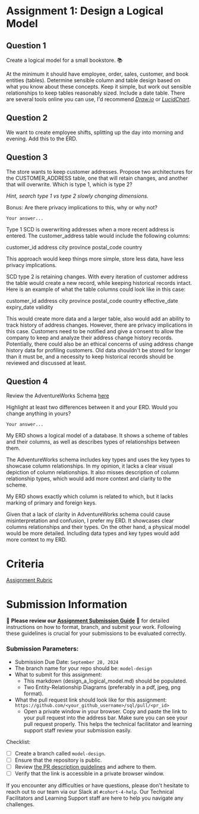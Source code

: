 # Assignment 1: Design a Logical Model

## Question 1
Create a logical model for a small bookstore. 📚

At the minimum it should have employee, order, sales, customer, and book entities (tables). Determine sensible column and table design based on what you know about these concepts. Keep it simple, but work out sensible relationships to keep tables reasonably sized. Include a date table. There are several tools online you can use, I'd recommend [_Draw.io_](https://www.drawio.com/) or [_LucidChart_](https://www.lucidchart.com/pages/).

## Question 2
We want to create employee shifts, splitting up the day into morning and evening. Add this to the ERD.

## Question 3
The store wants to keep customer addresses. Propose two architectures for the CUSTOMER_ADDRESS table, one that will retain changes, and another that will overwrite. Which is type 1, which is type 2?

_Hint, search type 1 vs type 2 slowly changing dimensions._

Bonus: Are there privacy implications to this, why or why not?
```
Your answer...
```
Type 1 SCD is owerwriting addresses when a more recent address is entered. The customer_address table would include the following columns:

customer_id
address
city
province
postal_code
country

This approach would keep things more simple, store less data, have less privacy implications.

SCD type 2 is retaining changes. With every iteration of customer address the table would create a new record, while keeping historical records intact. Here is an example of what the table columns could look like in this case:

customer_id
address
city
province
postal_code
country
effective_date
expiry_date
validity

This would create more data and a larger table, also would add an ability to track history of address changes. However, there are privacy implications in this case. Customers need to be notified and give a consent to allow the company to keep and analyze their address change history records. Potentially, there could also be an ethical concerns of using address change history data for profiling customers. Old data shouldn't be stored for longer than it must be, and a necessity to keep historical records should be reviewed and discussed at least.

## Question 4
Review the AdventureWorks Schema [here](https://i.stack.imgur.com/LMu4W.gif)

Highlight at least two differences between it and your ERD. Would you change anything in yours?
```
Your answer...
```
My ERD shows a logical model of a database. It shows a scheme of tables and their columns, as well as describes types of relationships between them.

The AdventureWorks schema includes key types and uses the key types to showcase column relationships. In my opinion, it lacks a clear visual depiction of column relationships. It also misses description of column relationship types, which would add more context and clarity to the scheme.

My ERD shows exactly which column is related to which, but it lacks marking of primary and foreign keys.

Given that a lack of clarity in AdventureWorks schema could cause misinterpretation and confusion, I prefer my ERD. It showcases clear columns relationships and their types. On the other hand, a physical model would be more detailed. Including data types and key types would add more context to my ERD.

# Criteria

[Assignment Rubric](./assignment_rubric.md)

# Submission Information

🚨 **Please review our [Assignment Submission Guide](https://github.com/UofT-DSI/onboarding/blob/main/onboarding_documents/submissions.md)** 🚨 for detailed instructions on how to format, branch, and submit your work. Following these guidelines is crucial for your submissions to be evaluated correctly.

### Submission Parameters:
* Submission Due Date: `September 28, 2024`
* The branch name for your repo should be: `model-design`
* What to submit for this assignment:
    * This markdown (design_a_logical_model.md) should be populated.
    * Two Entity-Relationship Diagrams (preferably in a pdf, jpeg, png format).
* What the pull request link should look like for this assignment: `https://github.com/<your_github_username>/sql/pull/<pr_id>`
    * Open a private window in your browser. Copy and paste the link to your pull request into the address bar. Make sure you can see your pull request properly. This helps the technical facilitator and learning support staff review your submission easily.

Checklist:
- [ ] Create a branch called `model-design`.
- [ ] Ensure that the repository is public.
- [ ] Review [the PR description guidelines](https://github.com/UofT-DSI/onboarding/blob/main/onboarding_documents/submissions.md#guidelines-for-pull-request-descriptions) and adhere to them.
- [ ] Verify that the link is accessible in a private browser window.

If you encounter any difficulties or have questions, please don't hesitate to reach out to our team via our Slack at `#cohort-4-help`. Our Technical Facilitators and Learning Support staff are here to help you navigate any challenges.
